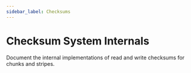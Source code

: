 ```yaml
---
sidebar_label: Checksums
---
```


# Checksum System Internals

Document the internal implementations of read and write checksums for chunks and stripes.

